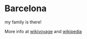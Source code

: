 # Barcelona

my family is there!

More info at [wikivoyage](https://en.wikivoyage.org/wiki/Barcelonas) and [wikipedia](https://en.wikipedia.org/wiki/Barcelona)
